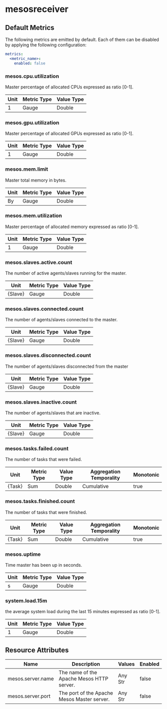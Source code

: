 [comment]: <> (Code generated by mdatagen. DO NOT EDIT.)

# mesosreceiver

## Default Metrics

The following metrics are emitted by default. Each of them can be disabled by applying the following configuration:

```yaml
metrics:
  <metric_name>:
    enabled: false
```

### mesos.cpu.utilization

Master percentage of allocated CPUs expressed as ratio [0-1].

| Unit | Metric Type | Value Type |
| ---- | ----------- | ---------- |
| 1 | Gauge | Double |

### mesos.gpu.utilization

Master percentage of allocated GPUs expressed as ratio [0-1].

| Unit | Metric Type | Value Type |
| ---- | ----------- | ---------- |
| 1 | Gauge | Double |

### mesos.mem.limit

Master total memory in bytes.

| Unit | Metric Type | Value Type |
| ---- | ----------- | ---------- |
| By | Gauge | Double |

### mesos.mem.utilization

Master percentage of allocated memory expressed as ratio [0-1].

| Unit | Metric Type | Value Type |
| ---- | ----------- | ---------- |
| 1 | Gauge | Double |

### mesos.slaves.active.count

The number of active agents/slaves running for the master.

| Unit | Metric Type | Value Type |
| ---- | ----------- | ---------- |
| {Slave} | Gauge | Double |

### mesos.slaves.connected.count

The number of agents/slaves connected to the master.

| Unit | Metric Type | Value Type |
| ---- | ----------- | ---------- |
| {Slave} | Gauge | Double |

### mesos.slaves.disconnected.count

The number of agents/slaves disconnected from the master

| Unit | Metric Type | Value Type |
| ---- | ----------- | ---------- |
| {Slave} | Gauge | Double |

### mesos.slaves.inactive.count

The number of agents/slaves that are inactive.

| Unit | Metric Type | Value Type |
| ---- | ----------- | ---------- |
| {Slave} | Gauge | Double |

### mesos.tasks.failed.count

The number of tasks that were failed.

| Unit | Metric Type | Value Type | Aggregation Temporality | Monotonic |
| ---- | ----------- | ---------- | ----------------------- | --------- |
| {Task} | Sum | Double | Cumulative | true |

### mesos.tasks.finished.count

The number of tasks that were finished.

| Unit | Metric Type | Value Type | Aggregation Temporality | Monotonic |
| ---- | ----------- | ---------- | ----------------------- | --------- |
| {Task} | Sum | Double | Cumulative | true |

### mesos.uptime

Time master has been up in seconds.

| Unit | Metric Type | Value Type |
| ---- | ----------- | ---------- |
| s | Gauge | Double |

### system.load.15m

the average system load during the last 15 minutes expressed as ratio [0-1].

| Unit | Metric Type | Value Type |
| ---- | ----------- | ---------- |
| 1 | Gauge | Double |

## Resource Attributes

| Name | Description | Values | Enabled |
| ---- | ----------- | ------ | ------- |
| mesos.server.name | The name of the Apache Mesos HTTP server. | Any Str | false |
| mesos.server.port | The port of the Apache Mesos Master server. | Any Str | false |
